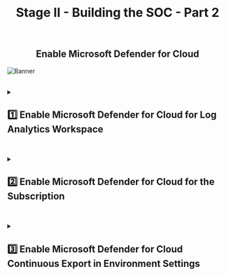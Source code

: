 <br>

<h1 align="center">Stage II - Building the SOC - Part 2</h1>

<br>

<h2 align="center"> Enable Microsoft Defender for Cloud</h2>

![Banner](https://github.com/user-attachments/assets/48a4e854-204f-422e-8287-301a1f768062)
<br />
<br />

<details close> 
<summary> <h2>1️⃣ Enable Microsoft Defender for Cloud for Log Analytics Workspace</h2> </summary>
<br>

Open Microsoft Defender for Cloud:

<br>

![azure portal](https://github.com/user-attachments/assets/ea9306fc-dea8-45d9-9a96-74da3b332516)

<br>

Go to **"Environment settings"** ➜ Expand the ```∨``` next to the **"Cyber Lab"** Subscription.

All the way on the right side of the **"LAW-Cyber-Lab"** line ➜ click on ```...``` ➜ and then **"Edit settings"**:

<br>

![azure portal](https://github.com/user-attachments/assets/ea9306fc-dea8-45d9-9a96-74da3b332516)

<br>

First we'll go to the **"Defender plans"** tab.

We'll **Turn On** MDC for **"Servers"** and also for **"SQL servers on machines"** ➜ since we do have a SQL Server instance.

<br>

>   <details close> 
>   
> **<summary> 💡 </summary>**
> 
> This will allow us to **Collect Logs** from these resources.
> 
>   </details>

<br>

Make sure you click the 💾 **Save** button:

Then we'll go to the **"Data collection"** tab ➜ and check **"All Events"**

<br>

![azure portal](https://github.com/user-attachments/assets/ea9306fc-dea8-45d9-9a96-74da3b332516)

<br>

>   <details close> 
>   
> **<summary> 💡 </summary>**
> 
> This will allow us to **Collect All Events from the Windows Security Log**.
> 
> Which is like the **Windows Event Viewer**, where we can see people attempting to **Log Into our Windows Machines over the Internet**.
> 
> We're going to be able to **Collect Logs** from that and then **Forward Them to this Log Analytics Workspace**.
> 
>   </details>

<br>

Again ➜ click the 💾 **Save** button:

<br>

  </details>

<h2></h2>

<details close> 
<summary> <h2>2️⃣ Enable Microsoft Defender for Cloud for the Subscription</h2> </summary>
<br>

Back to **MDC** ➜ **"Environment settings"** blade.

This time for the **"Azure subsription 1"** line ➜ click on ```...``` ➜ and then **"Edit settings"**:

<br>

![azure portal](https://github.com/user-attachments/assets/ea9306fc-dea8-45d9-9a96-74da3b332516)

<br>

Now we'll **Turn On** MDC for **"Servers"**, **"Databases"**, **"Storage"** & **"Key Vault"**.

<br>

>   <details close> 
>   
> **<summary> 💡 </summary>**
> 
> We'll create a **Storage Account** and **Key Vault** instances in a subsequent lab.
> 
>   </details>

<br>

Next to Databases ➜ Select Types ➜ make sure **"SQL servers on Machines"** is toggled **ON**.

All else toggled **OFF** ➜  then click **"Continue"**

<br>

![azure portal](https://github.com/user-attachments/assets/ea9306fc-dea8-45d9-9a96-74da3b332516)

<br>

Then click on **"Settings >"** under **"Monitoring coverage"** for the **Servers**.

We'll now click on **"Edit configuration"** for the **Log Analytics agent**.

And for the **Workspace** ➜ pick our actual ```LAW-Cyber-Lab``` Workspace.

>   <details close> 
>   
> **<summary> 💡 </summary>**
> 
> We don't want it to automatically create a new LAW ➜ we want to use the one we created.
> 
> We're basically onboarding our Virtual Machines to our LAW and then forward the Logs to it
> 
>   </details>

Make sure you click **"Apply"** and then 💾 **Continue**:

<br>

![azure portal](https://github.com/user-attachments/assets/ea9306fc-dea8-45d9-9a96-74da3b332516)

<br>

After that we'll click on the 💾 **Save** button to save the **Defender plans for the Subscription**

<br>

>   <details close> 
>   
> **<summary> 💡 Note</summary>**
> 
> If you accidentally saved before configuring the LAW agent: Go back and change to custom, then go through your resources and delete resources that were automatically provisioned in the processes. 
> 
> To avoid future mixups, make sure there is only ONE LAW.
> 
>   </details>

<br>

  </details>

<h2></h2>

<details close> 
<summary> <h2>3️⃣ Enable Microsoft Defender for Cloud Continuous Export in Environment Settings</h2> </summary>
<br>

Still inside the **"Edit settings"** for the Subscription ➜ we'll go to the **"Continous export"** blade now.

Click on the **"Log Analytics workspace"** tab ➜ and make sure **"Export enabled"** is **Turned On**:

>   <details close> 
>   
> **<summary> 💡 </summary>**
> 
> Doing this will **Export Alerts into our LAW** so we can **Query Them Later**.
> 
> So if **Defender for Cloud** discovers there's some problem with our Environment, like a **Brute-Force Attack** going on, or there's a **Poor Configuration** for example ➜ MDC will **Export those Alerts into our LAW** ➜ which will let us **Query Them Later**
> 
>   </details>

![azure portal](https://github.com/user-attachments/assets/ea9306fc-dea8-45d9-9a96-74da3b332516)

So we'll enable ☑️ **Exported data types** for all of the following options:

>   <details close> 
>   
> **<summary> 💡 </summary>**
> 
> We haven't actually configured **"Regulatory compliance"** yet, but we'll do that in a future lab.
> 
> This will basically enable **NIST 800-53** for our Environment to see what controls are missing in certain areas.
> 
>   </details>

![azure portal](https://github.com/user-attachments/assets/ea9306fc-dea8-45d9-9a96-74da3b332516)

For the **"Export configuration"** option let's just configure it to our **Resource group** ```RG-Cyber-Lab```

And also for the **"Export target"** we'll select our **Target Workspace** ```LAW-Cyber-Lab-01```

>   <details close> 
>   
> **<summary> 💡 </summary>**
> 
> This is the target workspace where we want to **Export the Alerts to** ➜ so we have to select our **LAW**.
> 
>   </details>

We'll then click 💾 **Save**

![azure portal](https://github.com/user-attachments/assets/ea9306fc-dea8-45d9-9a96-74da3b332516)

<br>

  </details>

<h2></h2>

<br>

<br>

<br>

<br>

<br>
  
<br>
